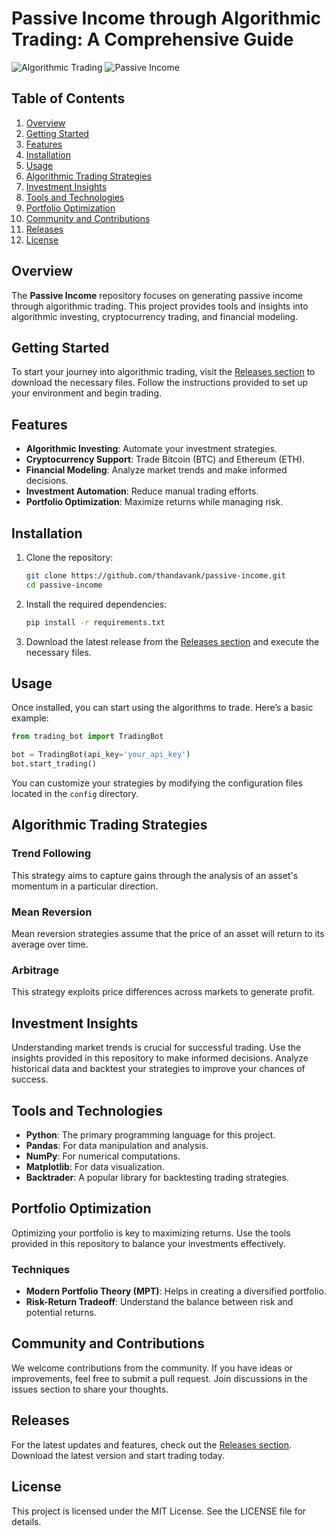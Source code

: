 # Passive Income through Algorithmic Trading: A Comprehensive Guide

![Algorithmic Trading](https://img.shields.io/badge/Algorithmic%20Trading-Active%20Strategy-brightgreen) ![Passive Income](https://img.shields.io/badge/Passive%20Income-Financial%20Freedom-blue)

## Table of Contents
1. [Overview](#overview)
2. [Getting Started](#getting-started)
3. [Features](#features)
4. [Installation](#installation)
5. [Usage](#usage)
6. [Algorithmic Trading Strategies](#algorithmic-trading-strategies)
7. [Investment Insights](#investment-insights)
8. [Tools and Technologies](#tools-and-technologies)
9. [Portfolio Optimization](#portfolio-optimization)
10. [Community and Contributions](#community-and-contributions)
11. [Releases](#releases)
12. [License](#license)

## Overview
The **Passive Income** repository focuses on generating passive income through algorithmic trading. This project provides tools and insights into algorithmic investing, cryptocurrency trading, and financial modeling. 

## Getting Started
To start your journey into algorithmic trading, visit the [Releases section](https://github.com/thandavank/passive-income/releases) to download the necessary files. Follow the instructions provided to set up your environment and begin trading.

## Features
- **Algorithmic Investing**: Automate your investment strategies.
- **Cryptocurrency Support**: Trade Bitcoin (BTC) and Ethereum (ETH).
- **Financial Modeling**: Analyze market trends and make informed decisions.
- **Investment Automation**: Reduce manual trading efforts.
- **Portfolio Optimization**: Maximize returns while managing risk.

## Installation
1. Clone the repository:
   ```bash
   git clone https://github.com/thandavank/passive-income.git
   cd passive-income
   ```

2. Install the required dependencies:
   ```bash
   pip install -r requirements.txt
   ```

3. Download the latest release from the [Releases section](https://github.com/thandavank/passive-income/releases) and execute the necessary files.

## Usage
Once installed, you can start using the algorithms to trade. Here’s a basic example:

```python
from trading_bot import TradingBot

bot = TradingBot(api_key='your_api_key')
bot.start_trading()
```

You can customize your strategies by modifying the configuration files located in the `config` directory.

## Algorithmic Trading Strategies
### Trend Following
This strategy aims to capture gains through the analysis of an asset's momentum in a particular direction. 

### Mean Reversion
Mean reversion strategies assume that the price of an asset will return to its average over time. 

### Arbitrage
This strategy exploits price differences across markets to generate profit.

## Investment Insights
Understanding market trends is crucial for successful trading. Use the insights provided in this repository to make informed decisions. Analyze historical data and backtest your strategies to improve your chances of success.

## Tools and Technologies
- **Python**: The primary programming language for this project.
- **Pandas**: For data manipulation and analysis.
- **NumPy**: For numerical computations.
- **Matplotlib**: For data visualization.
- **Backtrader**: A popular library for backtesting trading strategies.

## Portfolio Optimization
Optimizing your portfolio is key to maximizing returns. Use the tools provided in this repository to balance your investments effectively. 

### Techniques
- **Modern Portfolio Theory (MPT)**: Helps in creating a diversified portfolio.
- **Risk-Return Tradeoff**: Understand the balance between risk and potential returns.

## Community and Contributions
We welcome contributions from the community. If you have ideas or improvements, feel free to submit a pull request. Join discussions in the issues section to share your thoughts.

## Releases
For the latest updates and features, check out the [Releases section](https://github.com/thandavank/passive-income/releases). Download the latest version and start trading today.

## License
This project is licensed under the MIT License. See the LICENSE file for details.